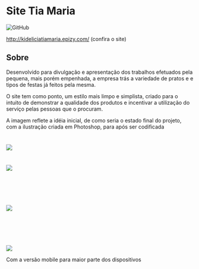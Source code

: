 # Site Tia Maria

![GitHub](https://img.shields.io/github/license/zandrocr/SiteTiaMaria)

http://kideliciatiamaria.epizy.com/ (confira o site)

## Sobre
<p>Desenvolvido para divulgação e apresentação dos trabalhos efetuados pela pequena, mais porém empenhada, a empresa trás a variedade de pratos e e tipos de festas já feitos pela mesma. <p>
  
<p>O site tem como ponto, um estilo mais limpo e simplista, criado para o intuito de demonstrar a qualidade dos produtos e incentivar a utilização do serviço pelas pessoas que o procuram.<p>

<p>A imagem reflete a idéia inicial, de como seria o estado final do projeto, com a ilustração criada em Photoshop, para após ser codificada</p>

#

<img src="https://github.com/zandrocr/SiteTiaMaria/blob/main/imagens/tiaMaria.png">

#
<img src="https://github.com/zandrocr/SiteTiaMaria/blob/main/imagens/capturas/Captura%20de%20Tela%20(1).png">

# <br>
<img src="https://github.com/zandrocr/SiteTiaMaria/blob/main/imagens/capturas/Captura%20de%20Tela%20(2).png">

# <br>
<img src="https://github.com/zandrocr/SiteTiaMaria/blob/main/imagens/capturas/Captura%20de%20Tela%20(6).png">

<p> Com a versão mobile para maior parte dos dispositivos </p>

#
<img scr="https://github.com/zandrocr/SiteTiaMaria/blob/main/imagens/mob/1.jpg">

#
<img scr="https://github.com/zandrocr/SiteTiaMaria/blob/main/imagens/mob/2.jpg">

#
<img scr="https://github.com/zandrocr/SiteTiaMaria/blob/main/imagens/mob/3.jpg">

#
<img scr="https://github.com/zandrocr/SiteTiaMaria/blob/main/imagens/mob/4.jpg">

#
<img scr="https://github.com/zandrocr/SiteTiaMaria/blob/main/imagens/mob/p1.jpg">

#
<img scr="https://github.com/zandrocr/SiteTiaMaria/blob/main/imagens/mob/p2.jpg">
